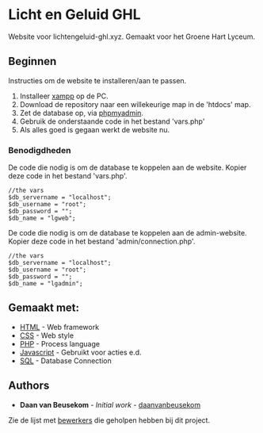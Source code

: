 # Licht en Geluid GHL

Website voor lichtengeluid-ghl.xyz. Gemaakt voor het Groene Hart Lyceum.

## Beginnen

Instructies om de website te installeren/aan te passen. 
1. Installeer [xampp](https://www.apachefriends.org) op de PC.
2. Download de repository naar een willekeurige map in de 'htdocs' map.
3. Zet de database op, via [phpmyadmin](localhost/phpmyadmin).
4. Gebruik de onderstaande code in het bestand 'vars.php'
5. Als alles goed is gegaan werkt de website nu.


### Benodigdheden

De code die nodig is om de database te koppelen aan de website. Kopier deze code in het bestand 'vars.php'.

```
//the vars
$db_servername = "localhost";
$db_username = "root";
$db_password = "";
$db_name = "lgweb";
```

De code die nodig is om de database te koppelen aan de admin-website. Kopier deze code in het bestand 'admin/connection.php'.

```
//the vars
$db_servername = "localhost";
$db_username = "root";
$db_password = "";
$db_name = "lgadmin";
```
## Gemaakt met:

* [HTML](/) - Web framework
* [CSS](/) - Web style
* [PHP](https://php.org/) - Process language
* [Javascript](/) - Gebruikt voor acties e.d.
* [SQL](/) - Database Connection

## Authors

* **Daan van Beusekom** - *Initial work* - [daanvanbeusekom](https://github.com/daanvanbeusekom)

Zie de lijst met [bewerkers](https://github.com/daanvanbeusekom/LichtenGeluid-GHL/contributors) die geholpen hebben bij dit project.
